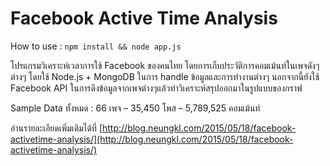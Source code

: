 # Facebook Active Time Analysis

How to use :
`npm install && node app.js`

โปรแกรมวิเคราะห์เวลาการใช้ Facebook ของคนไทย โดยการเก็บประวัติการคอมเม้นท์ในเพจดังๆต่างๆ
โดยใช้ Node.js + MongoDB ในการ handle ข้อมูลและการทำงานต่างๆ
นอกจากนี้ยังใช้ Facebook API ในการดึงข้อมูลจากเพจต่างๆแล้วทำวิเคราะห์สรุปออกมาในรูปแบบของกราฟ

Sample Data ทั้งหมด :
66 เพจ – 35,450 โพส – 5,789,525 คอมเม้นท์

อ่านรายละเอียดเพิ่มเติมได้ที่
[http://blog.neungkl.com/2015/05/18/facebook-activetime-analysis/](http://blog.neungkl.com/2015/05/18/facebook-activetime-analysis/)

